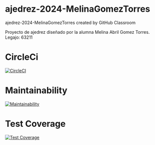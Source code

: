 # ajedrez-2024-MelinaGomezTorres
ajedrez-2024-MelinaGomezTorres created by GitHub Classroom

Proyecto de ajedrez diseñado por la alumna Melina Abril Gomez Torres.
Legajo: 63211

# CircleCi
[![CircleCI](https://dl.circleci.com/status-badge/img/gh/um-computacion-tm/ajedrez-2024-MelinaGomezTorres/tree/main.svg?style=svg)](https://dl.circleci.com/status-badge/redirect/gh/um-computacion-tm/ajedrez-2024-MelinaGomezTorres/tree/main)

# Maintainability
[![Maintainability](https://api.codeclimate.com/v1/badges/f12ad0387fdb8ca012f7/maintainability)](https://codeclimate.com/github/um-computacion-tm/ajedrez-2024-MelinaGomezTorres/maintainability)

# Test Coverage
[![Test Coverage](https://api.codeclimate.com/v1/badges/f12ad0387fdb8ca012f7/test_coverage)](https://codeclimate.com/github/um-computacion-tm/ajedrez-2024-MelinaGomezTorres/test_coverage)